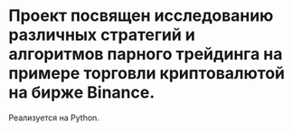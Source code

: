 # Проект посвящен исследованию различных стратегий и алгоритмов парного трейдинга на примере торговли криптовалютой на бирже Binance.
Реализуется на Python.
